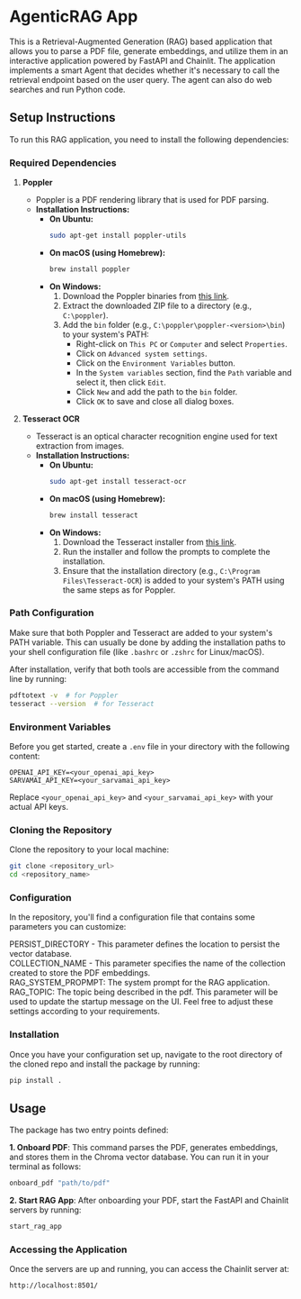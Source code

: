 # AgenticRAG App

This is a Retrieval-Augmented Generation (RAG) based application that allows you to parse a PDF file, generate embeddings, and utilize them in an interactive application powered by FastAPI and Chainlit. The application implements a smart Agent that decides whether it's necessary to call the retrieval endpoint based on the user query. The agent can also do web searches and run Python code.

## Setup Instructions

To run this RAG application, you need to install the following dependencies:

### Required Dependencies

1. **Poppler**
   - Poppler is a PDF rendering library that is used for PDF parsing.
   - **Installation Instructions:**
     - **On Ubuntu:**
       ```bash
       sudo apt-get install poppler-utils
       ```
     - **On macOS (using Homebrew):**
       ```bash
       brew install poppler
       ```
     - **On Windows:**
       1. Download the Poppler binaries from [this link](https://github.com/oschwartz10612/poppler-windows/releases/tag/v24.07.0-0).
       2. Extract the downloaded ZIP file to a directory (e.g., `C:\poppler`).
       3. Add the `bin` folder (e.g., `C:\poppler\poppler-<version>\bin`) to your system's PATH:
          - Right-click on `This PC` or `Computer` and select `Properties`.
          - Click on `Advanced system settings`.
          - Click on the `Environment Variables` button.
          - In the `System variables` section, find the `Path` variable and select it, then click `Edit`.
          - Click `New` and add the path to the `bin` folder.
          - Click `OK` to save and close all dialog boxes.

2. **Tesseract OCR**
   - Tesseract is an optical character recognition engine used for text extraction from images.
   - **Installation Instructions:**
     - **On Ubuntu:**
       ```bash
       sudo apt-get install tesseract-ocr
       ```
     - **On macOS (using Homebrew):**
       ```bash
       brew install tesseract
       ```
     - **On Windows:**
       1. Download the Tesseract installer from [this link](https://github.com/UB-Mannheim/tesseract/wiki).
       2. Run the installer and follow the prompts to complete the installation.
       3. Ensure that the installation directory (e.g., `C:\Program Files\Tesseract-OCR`) is added to your system's PATH using the same steps as for Poppler.

### Path Configuration

Make sure that both Poppler and Tesseract are added to your system's PATH variable. This can usually be done by adding the installation paths to your shell configuration file (like `.bashrc` or `.zshrc` for Linux/macOS).

After installation, verify that both tools are accessible from the command line by running:
```bash
pdftotext -v  # for Poppler
tesseract --version  # for Tesseract
```

### Environment Variables

Before you get started, create a `.env` file in your directory with the following content:
```
OPENAI_API_KEY=<your_openai_api_key>
SARVAMAI_API_KEY=<your_sarvamai_api_key>
```

Replace `<your_openai_api_key>` and `<your_sarvamai_api_key>` with your actual API keys.

### Cloning the Repository

Clone the repository to your local machine:

```bash
git clone <repository_url>
cd <repository_name>
```

### Configuration
In the repository, you'll find a configuration file that contains some parameters you can customize:

PERSIST_DIRECTORY - This parameter defines the location to persist the vector database.  
COLLECTION_NAME - This parameter specifies the name of the collection created to store the PDF embeddings.  
RAG_SYSTEM_PROPMPT: The system prompt for the RAG application.
RAG_TOPIC: The topic being described in the pdf. This parameter will be used to update the startup message on the UI.
Feel free to adjust these settings according to your requirements.

### Installation
Once you have your configuration set up, navigate to the root directory of the cloned repo and install the package by running:
```bash
pip install .
```

## Usage
The package has two entry points defined:

**1. Onboard PDF**: This command parses the PDF, generates embeddings, and stores them in the Chroma vector database. You can run it in your terminal as follows:
```bash
onboard_pdf "path/to/pdf"
```
**2. Start RAG App**: After onboarding your PDF, start the FastAPI and Chainlit servers by running:
```bash
start_rag_app
```
### Accessing the Application
Once the servers are up and running, you can access the Chainlit server at:
```arduino
http://localhost:8501/
```

